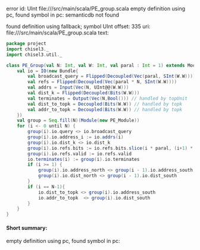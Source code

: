error id: UInt
file://<WORKSPACE>/src/main/scala/PE_group.scala
empty definition using pc, found symbol in pc: 
semanticdb not found

found definition using fallback; symbol UInt
offset: 335
uri: file://<WORKSPACE>/src/main/scala/PE_group.scala
text:
```scala
package project
import chisel3._
import chisel3.util._

class PE_Group(val N: Int, val W: Int, val paral : Int = 1) extends Module {
    val io = IO(new Bundle{
        val broadcast_query = Flipped(Decoupled(Vec(paral, SInt(W.W))))
        val refs = Flipped(Decoupled(Vec(paral * N, SInt(W.W))))
        val addrs = Input(Vec(N, UInt@@(W.W)))
        val dist_k = Flipped(Decoupled(Bits(W.W)))
        val terminates = Output(Vec(N,Bool())) // handled by topUnit
        val dist_to_topk = Decoupled(Bits(W.W)) // handled by topk
        val addr_to_topk = Decoupled(Bits(W.W)) // handled by topk
    })
    val group = Seq.fill(N)(Module(new PE_Module))
    for (i <- 0 until N) {
        group(i).io.query <> io.broadcast_query
        group(i).io.address_i := io.addrs(i)
        group(i).io.dist_k <> io.dist_k
        group(i).io.refs.bits := io.refs.bits.slice(i * paral, (i+1) * paral)
        group(i).io.refs.valid := io.refs.valid
        io.terminates(i) := group(i).io.terminates
        if (i >= 1) {
            group(i).io.address_north <> group(i - 1).io.address_south
            group(i).io.dist_north <> group(i - 1).io.dist_south
        }
        if (i == N-1){
            io.dist_to_topk <> group(i).io.address_south
            io.addr_to_topk  <> group(i).io.dist_south
        }
    }
}
```


#### Short summary: 

empty definition using pc, found symbol in pc: 